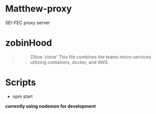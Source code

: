 # Matthew-proxy
SEI-FEC proxy server

# zobinHood
>> Zillow 'clone'
This file combines the teams micro-services utilizing containers, docker, and AWS.

# Scripts
 * npm start

 **currently using nodemon for development**
